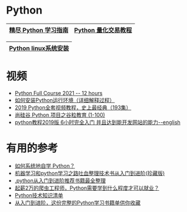# Python

[精尽 Python 学习指南](http://svip.iocoder.cn/Python/tutorials/)|[Python 量化交易教程](https://www.kancloud.cn/wizardforcel/python-quant-uqer/186107)|
---|---|

[Python linux系统安装](https://github.com/stevenli91748/Python/blob/master/Python%20linux系统安装/README.md)|
---|






# 视频
* [Python Full Course 2021   -- 12 hours](https://www.youtube.com/watch?v=XKHEtdqhLK8)
* [如何安装Python运行环境（详细解释过程）](https://www.bilibili.com/video/av79762360?from=search&seid=5156025386997566601)
* [2019 Python全套视频教程，史上最经典（193集）](https://www.bilibili.com/video/av61442372/?spm_id_from=333.788.videocard.12)
* [尚硅谷 Python 项目之谷粒教育 (1-100)](https://www.bilibili.com/video/av43861069/?spm_id_from=333.788.videocard.2)
* [python教程2019版 6小时完全入门 并且达到能开发网站的能力--english](https://www.bilibili.com/video/av75855831?from=search&seid=5156025386997566601)
# 有用的参考
* [如何系统地自学 Python？](https://www.zhihu.com/question/29138020/answer/550503434?utm_source=wechat_session&utm_medium=social&utm_oi=991812777480134656)
* [机器学习和python学习之路吐血整理技术书从入门到进阶(珍藏版)](https://pymlovelyq.github.io/2018/10/15/machineLearning/)
* [.python从入门到进阶推荐书籍最全整理](https://pymlovelyq.github.io/2018/10/20/python/)
* [起薪2万的爬虫工程师，Python需要学到什么程度才可以就业？](https://cloud.tencent.com/info/43a335665ee9b0f30b3a6eaef9a485d2.html)
* [Python技术知识清单](https://blog.csdn.net/BF02jgtRS00XKtCx/article/details/86764691)
* [从入门到进阶，这份完整的Python学习书籍单供你收藏](https://blog.csdn.net/u012469528/article/details/79038324)

